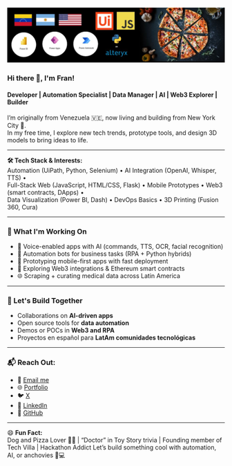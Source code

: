 ![Banner](Banner.png)

### Hi there 👋, I'm Fran!
#### Developer | Automation Specialist | Data Manager | AI | Web3 Explorer | Builder

I’m originally from Venezuela 🇻🇪, now living and building from New York City 🗽.  
In my free time, I explore new tech trends, prototype tools, and design 3D models to bring ideas to life.

---

**🛠️ Tech Stack & Interests:**  
Automation (UiPath, Python, Selenium) • AI Integration (OpenAI, Whisper, TTS) •  
Full-Stack Web (JavaScript, HTML/CSS, Flask) • Mobile Prototypes • Web3 (smart contracts, DApps) •  
Data Visualization (Power BI, Dash) • DevOps Basics • 3D Printing (Fusion 360, Cura)

---

### 🚀 What I'm Working On
- 🧠 Voice-enabled apps with AI (commands, TTS, OCR, facial recognition)
- 🤖 Automation bots for business tasks (RPA + Python hybrids)
- 📱 Prototyping mobile-first apps with fast deployment
- 🔐 Exploring Web3 integrations & Ethereum smart contracts
- 🌐 Scraping + curating medical data across Latin America

---

### 👯 Let's Build Together
- Collaborations on **AI-driven apps**  
- Open source tools for **data automation**  
- Demos or POCs in **Web3 and RPA**  
- Proyectos en español para **LatAm comunidades tecnológicas**

---

### 📬 Reach Out:
- 📧 [Email me](mailto:franciscovillahermosa@gmail.com)
- 🌐 [Portfolio](https://techvilla.nicepage.io/)
- 🐦 [X](https://x.com/franbucho)
- 💼 [LinkedIn](https://www.linkedin.com/in/fjvilla/)
- 🐙 [GitHub](https://github.com/franbucho)

---

😄 **Fun Fact:**  
Dog and Pizza Lover 🐶🍕 | “Doctor” in Toy Story trivia | Founding member of Tech Villa | Hackathon Addict 
Let’s build something cool with automation, AI, or anchovies 🍕💻



